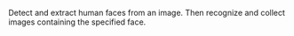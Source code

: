 Detect and extract human faces from an image. Then recognize and collect images containing the specified face.